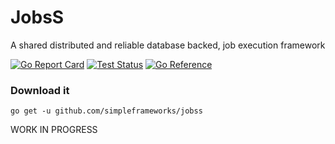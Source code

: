 # JobsS
A shared distributed and reliable database backed, job execution framework

[![Go Report Card](https://goreportcard.com/badge/github.com/simpleframeworks/jobss)](https://goreportcard.com/report/github.com/simpleframeworks/jobss) [![Test Status](https://github.com/simpleframeworks/jobss/actions/workflows/testing.yml/badge.svg?branch=main)](https://github.com/simpleframeworks/jobss/actions/workflows/testing.yml) [![Go Reference](https://pkg.go.dev/badge/github.com/simpleframeworks/jobss.svg)](https://pkg.go.dev/github.com/simpleframeworks/jobss)
### Download it

```
go get -u github.com/simpleframeworks/jobss
```

WORK IN PROGRESS

<!-- 
## How does it work? (in short)

- A db table is a queue.
- Every "job run" has an associated db row. 
- Instances in a cluster compete to acquire and run a job (without locking).
- A worker pool runs jobs.
- A new reoccurring scheduled "job run" is created after a "job run" is complete. 
- The db queue and the local JobsD instance queue are periodically synchronized.

## Quick Example

Announce the time every minute on the minute.

```go

jd := jobss.New(db) // Create a JobsD service instance

// Register a Job that announces the time
jd.RegisterJob("Announce", func(name string) error {
  fmt.Printf("Hi %s! The date/time is %s.\n", name, time.Now().Format(time.RFC1123))
  return nil
})

// Register a schedule that tells JobsD when to trigger next
jd.RegisterSchedule("OnTheMin", func(now time.Time) time.Time {
  return time.Date(now.Year(), now.Month(), now.Day(), now.Hour(), now.Minute()+1, 0, 0, now.Location())
})

jd.Up() // Bring up the JobsD service

// Create and schedule the job "Announce" to run "OnTheMin"
jd.CreateRun("Announce", "Simon").Schedule("OnTheMin").Run()


<-time.After(2*time.Minute) // Should really wait for OS kill signal here

jb.Down() // Shutdown the JobsD service instance, wait for running jobs to complete, record stats, and tidy up

```

A runnable example can be found in the [examples](examples/minute) folder. Just run it `go run main.go` from the directory.

## Basic Usage

### Creating jobs

The characteristics of a job is as follows:
- Jobs are just funcs
- Jobs must return an error
- Jobs can have a number of params
  - All job params must be serializable with [gob encoding](https://golang.org/pkg/encoding/gob/)
- Across a cluster all jobs should be named the same and have the same implementation.
  - Not all jobs need to implemented across the cluster (facilitates new code and new jobs)
- All jobs need to be registered before the instance `Up()` func is called
- The first argument can optional be of the type `jobss.RunInfo`
  - RunInfo contains a `Cancel` channel for graceful shutdown / timeout amongst other things


```go
jobFunc1 := func() error {
  //DO SOME STUFF
  return nil
}

jobFunc2 := func(name string, age int) error {
  //DO SOME STUFF
  return nil
}

jd.RegisterJob("job1", jobFunc1)
jd.RegisterJob("job2", jobFunc2)
```

### Creating Schedules

A schedule is a simple function that takes in the current time and returns the next scheduled time.

- Schedules must be registered before the `Up()` func is called

```go
afterASecond := func(now time.Time) time.Time {
  return now.Add(time.Second)
}

onTheMin := func(now time.Time) time.Time {
  return time.Date(now.Year(), now.Month(), now.Day(), now.Hour(), now.Minute()+1, 0, 0, now.Location())
})

onTheHour := func(now time.Time) time.Time {
  return time.Date(now.Year(), now.Month(), now.Day(), now.Hour()+1, 0, 0, 0, now.Location())
})

jd.RegisterSchedule("afterASecond", afterASecond)
jd.RegisterSchedule("onTheMin", onTheMin)
jd.RegisterSchedule("onTheHour", onTheHour)

```

### Running jobs

A **job run** is an instance of a job to be executed. A job must be registered first before creating a job run using `jd.CreateRun("job1", args...)`

```go
jobFunc := func(txt string) error {
  fmt.Printf("Hello %s!", txt)
  return nil
}
scheduleFunc := func(now time.Time) time.Time {
  return now.Add(time.Second)
}

jd := New(db)

jd.RegisterJob("job1", jobFunc)

jd.RegisterSchedule("schedule1", scheduleFunc)

jd.Up()

jd.CreateRun("job1", "World A").Run() // Run job1 once immediately
jd.CreateRun("job1", "World B").RunDelayed(time.Second) // Run job1 once after one second

jd.CreateRun("job1", "World C").Schedule("schedule1").Limit(2).Run() // Run job1 every second twice
jd.CreateRun("job1", "World D").Schedule("schedule1").Limit(2).RunAfter(time.Second) // After one second schedule job1 to run twice

// Runs only one "GlobalUniqueJob1" job at a time, across a cluster of JobsD instances
jd.CreateRun("job1", "World E").Unique("GlobalUniqueJob1").Run() 

// Runs and schedules only one "GlobalUniqueJob2" job at a time, across a cluster of JobsD instances. Runs only twice.
jd.CreateRun("job1", "World F").Schedule("schedule1").Limit(2).Unique("GlobalUniqueJob2").Run() 

<-time.After(10 * time.Second)
jd.Down() // Make sure to shutdown to cleanup and record stats
```

#### Getting the job run state:

```go

id, err := jd.CreateRun("job1", "World A").Run()
checkError(err)

runState := jd.GetRunState(id) // Get the run state of the job.

spew.Dump(runState.OriginID)
spew.Dump(runState.Name)
spew.Dump(runState.Job)
spew.Dump(runState.Schedule)
spew.Dump(runState.RunSuccessCount)
spew.Dump(runState.RunStartedAt)
spew.Dump(runState.RunStartedBy)
spew.Dump(runState.RunCompletedAt)
spew.Dump(runState.RunCompletedError)
spew.Dump(runState.RetriesOnErrorCount)
spew.Dump(runState.RetriesOnTimeoutCount)
spew.Dump(runState.CreatedAt)
spew.Dump(runState.CreatedBy)

err = runState.Refresh() // Refreshes the run state.
checkError(err)

```

## Advanced Usage

```go

jd := New(db)

jd.WorkerNum(10) // Set the number of workers to run the jobs

jd.PollInterval(10*time.Second) // The time between checks for new jobs across the cluster

jd.PollLimit(100) // The number of jobs to retrieve across the cluster at once

```
### Error handling

A job func needs to return an `error` . If an error is returned a job can be retried. You can set how many times a retry is attempted

**Error retries instance defaults**
```go
jd.RetriesErrorLimit(3) // How many times to retry a job when an error is returned (-1 = unlimited)
```

**Error retries can be set on the Job**
```go
jd.RegisterJob("job1", jobFunc).RetriesErrorLimit(2) // -1 = unlimited
```

**Error retries can be set on the Job Run**
```go
jd.CreateRun("job1", "World A").RetriesErrorLimit(2).Run() // -1 = unlimited
```

### Timeouts

IMPORTANT: Timeouts will not kill running jobs, they will keep running. In order to cancel a running job on time out, add the `jobss.RunInfo` as the first argument in your job and use the `jobss.RunInfo.Cancel` channel (see example below).

**Timeouts instance defaults**
```go
jd.RunTimeout(30*time.Minute) // How long before retrying a job (0 disables time outs)

jd.RetriesTimeoutLimit(3) // How many times to retry a job when it times out (-1 = unlimited)

jd.TimeoutCheck(10*time.Second) // The time between checks for jobs that have timed out (or crashed) on other nodes in the cluster
```

**Timeouts can be set on the Job**
```go
jd.RegisterJob("job1", jobFunc).RunTimeout(10*time.Minute).RetriesTimeoutLimit(2) 
// RunTimeout set to 0 disables time outs
// RetriesTimeoutLimit set to -1 = unlimited
```

**Timeouts can be set on a Job Run**
```go
jd.CreateRun("job1", "World A").RunTimeout(1*time.Minute).RetriesTimeoutLimit(5).Run() 
// RunTimeout set to 0 disables time outs
// RetriesTimeoutLimit set to -1 = unlimited
```

#### Canceling a job on timeout / shutdown

Create a job like the following
```go
jobFunc := func(info RunInfo) error {
			select {
			case <-time.After(timeout + 10*time.Second):
				fmt.Println("Did some work")
			case <-info.Cancel:
				fmt.Println("Job canceled")
			}
		return nil
}

jd.RegisterJob("CancelableJob", jobFunc)
```

### Database

PostgreSQL, SQLite, and MySQL are supported out of the box.

#### Using PostgreSQL
```go
host := os.Getenv("JOBSD_PG_HOST")
port := os.Getenv("JOBSD_PG_PORT")
dbname := os.Getenv("JOBSD_PG_DB")
user := os.Getenv("JOBSD_PG_USER")
password := os.Getenv("JOBSD_PG_PASSWORD")
dsn := fmt.Sprintf("host=%s user=%s password=%s dbname=%s port=%s sslmode=disable", host, user, password, dbname, port)

db, err := gorm.Open(postgres.Open(dsn), &gorm.Config{})

jd := New(db)
```

#### Using MySQL
```go
host := os.Getenv("JOBSD_MY_HOST")
port := os.Getenv("JOBSD_MY_PORT")
dbname := os.Getenv("JOBSD_MY_DB")
user := os.Getenv("JOBSD_MY_USER")
password := os.Getenv("JOBSD_MY_PASSWORD")
dsn := fmt.Sprintf("%s:%s@tcp(%s:%s)/%s?charset=utf8mb4&parseTime=True&loc=Local", user, password, host, port, dbname)

db, err := gorm.Open(mysql.Open(dsn), &gorm.Config{
  Logger: logc.NewGormLogger(logger),
})
checkError(err)

jd := New(db)
```

#### Using SQLite
```go
db, err0 := gorm.Open(sqlite.Open("file::memory:"), &gorm.Config{
  Logger: logc.NewGormLogger(logger),
})

sqlDB, err := db.DB()
checkError(err)

// SQLLite does not work with concurrent connections
sqlDB.SetMaxIdleConns(1)
sqlDB.SetMaxOpenConns(1)

jd := New(db)
```

### Disable Auto Migrations

Auto migrations create the DB tables and structure required for JobsD. It is run when starting JobsD `Up()`. Auto migrations are only required the first time JobsD runs so it can be disabled using the following method.

```go
jd.AutoMigrate(false)

// Register Jobs and Schedules etc...

jd.Up()
```

### Logging

A logger can be supplied. The logger must implement the [logc interface](https://github.com/simpleframeworks/logc)

```go
jd := New(db)
jd.Logger(logger)
``` -->
